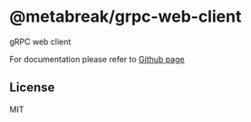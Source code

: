 # @metabreak/grpc-web-client

gRPC web client

For documentation please refer to [Github page](https://github.com/metabreak/grpc-lib)

## License

MIT
